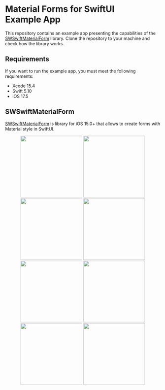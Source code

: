 # Material Forms for SwiftUI</br>Example App

This repository contains an example app presenting the capabilities of the [SWSwiftMaterialForm](https://github.com/wspaleniak/SWSwiftMaterialForm) library. Clone the repository to your machine and check how the library works.

## Requirements

If you want to run the example app, you must meet the following requirements:

- Xcode 15.4
- Swift 5.10
- iOS 17.5

## SWSwiftMaterialForm

[SWSwiftMaterialForm](https://github.com/wspaleniak/SWSwiftMaterialForm) is library for iOS 15.0+ that allows to create forms with Material style in SwiftUI.

<p align="center">
  <img src="https://github.com/user-attachments/assets/588700c9-f689-4b8d-9875-50574deaf0bc" width="200"> <img src="https://github.com/user-attachments/assets/a778e258-cb07-49f7-967a-7931a74d9a75" width="200"> <img src="https://github.com/user-attachments/assets/acf688e3-262f-43b5-96fa-8f77b35a9e3b" width="200"> <img src="https://github.com/user-attachments/assets/c1e8d3a4-80d3-4262-a9f6-979d86fbad6a" width="200"> <img src="https://github.com/user-attachments/assets/6e256578-d5a5-45c1-ac13-173c209117b2" width="200"> <img src="https://github.com/user-attachments/assets/6e11fa8d-67a0-4662-9d08-747b26ac5877" width="200"> <img src="https://github.com/user-attachments/assets/6b214237-746c-4680-890d-bbee4c35eb74" width="200"> <img src="https://github.com/user-attachments/assets/38e97053-2868-469f-869f-a8956f160a38" width="200">
</p>
